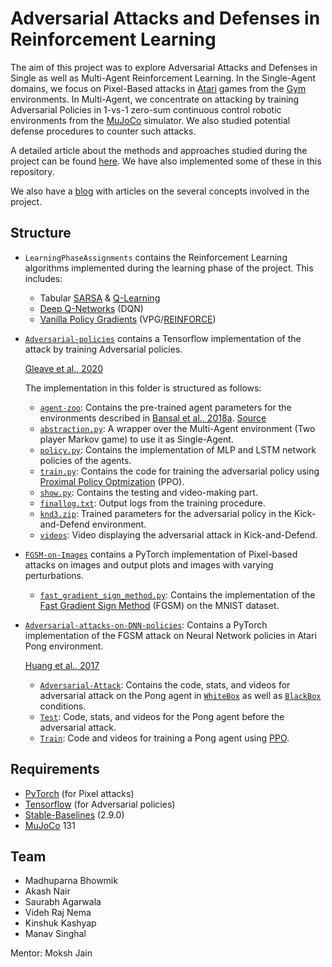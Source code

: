 # Adversarial Attacks and Defenses in Reinforcement Learning

The aim of this project was to explore Adversarial Attacks and Defenses in Single as well as Multi-Agent Reinforcement Learning. In the Single-Agent domains, we focus on Pixel-Based attacks in [Atari](https://gym.openai.com/envs/#atari) games from the [Gym](https://gym.openai.com/) environments. In Multi-Agent, we concentrate on attacking by training Adversarial Policies in 1-vs-1 zero-sum continuous control robotic environments from the [MuJoCo](http://www.mujoco.org/) simulator. We also studied potential defense procedures to counter such attacks.

A detailed article about the methods and approaches studied during the project can be found [here](https://aarl-ieee-nitk.github.io/reinforcement-learning,/adversarial/attacks,/defense/mechanisms/2020/04/09/Survey-on-Adversarial-attacks-and-defenses.html). We have also implemented some of these in this repository.

We also have a [blog](https://aarl-ieee-nitk.github.io/) with articles on the several concepts involved in the project.

## Structure

* `LearningPhaseAssignments` contains the Reinforcement Learning algorithms implemented during the learning phase of the project. This includes:
  * Tabular [SARSA](http://incompleteideas.net/book/first/ebook/node64.html) & [Q-Learning](http://incompleteideas.net/book/first/ebook/node65.html)
  * [Deep Q-Networks](https://www.cs.toronto.edu/~vmnih/docs/dqn.pdf) (DQN)
  * [Vanilla Policy Gradients](https://papers.nips.cc/paper/1713-policy-gradient-methods-for-reinforcement-learning-with-function-approximation.pdf) (VPG/[REINFORCE](https://people.cs.umass.edu/~barto/courses/cs687/williams92simple.pdf))
  
* [`Adversarial-policies`](https://github.com/IEEE-NITK/Adversarial-Reinforcement-Learning/tree/master/Adversarial-policies) contains a Tensorflow implementation of the attack by training Adversarial policies.

  [Gleave et al., 2020](https://arxiv.org/abs/1905.10615)
  
  The implementation in this folder is structured as follows:
    * [`agent-zoo`](https://github.com/IEEE-NITK/Adversarial-Reinforcement-Learning/tree/master/Adversarial-policies/agent-zoo): Contains the pre-trained agent parameters for the environments described in [Bansal et al., 2018a](https://arxiv.org/abs/1710.03748). [Source](https://github.com/openai/multiagent-competition)
    * [`abstraction.py`](https://github.com/IEEE-NITK/Adversarial-Reinforcement-Learning/blob/master/Adversarial-policies/abstraction.py): A wrapper over the Multi-Agent environment (Two player Markov game) to use it as Single-Agent. 
    * [`policy.py`](https://github.com/IEEE-NITK/Adversarial-Reinforcement-Learning/blob/master/Adversarial-policies/policy.py): Contains the implementation of MLP and LSTM network policies of the agents.
    * [`train.py`](https://github.com/IEEE-NITK/Adversarial-Reinforcement-Learning/blob/master/Adversarial-policies/train.py): Contains the code for training the adversarial policy using [Proximal Policy Optmization](https://aarl-ieee-nitk.github.io/reinforcement-learning,/policy-gradient-methods,/sampled-learning,/optimization/theory/2020/03/25/Proximal-Policy-Optimization.html) (PPO).
    * [`show.py`](https://github.com/IEEE-NITK/Adversarial-Reinforcement-Learning/blob/master/Adversarial-policies/show.py): Contains the testing and video-making part.
    * [`finallog.txt`](https://github.com/IEEE-NITK/Adversarial-Reinforcement-Learning/blob/master/Adversarial-policies/finallog.txt): Output logs from the training procedure.
    * [`knd3.zip`](https://github.com/IEEE-NITK/Adversarial-Reinforcement-Learning/blob/master/Adversarial-policies/knd3.zip): Trained parameters for the adversarial policy in the Kick-and-Defend environment.
    * [`videos`](https://github.com/IEEE-NITK/Adversarial-Reinforcement-Learning/tree/master/Adversarial-policies/videos/adversarial): Video displaying the adversarial attack in Kick-and-Defend.

* [`FGSM-on-Images`](https://github.com/IEEE-NITK/Adversarial-Reinforcement-Learning/tree/master/FGSM-on-images) contains a PyTorch implementation of Pixel-based attacks on images and output plots and images with varying perturbations.

  * [`fast_gradient_sign_method.py`](https://github.com/IEEE-NITK/Adversarial-Reinforcement-Learning/blob/master/FGSM-on-images/fast_gradient_sign_method.py): Contains the implementation of the [Fast Gradient Sign Method](https://arxiv.org/abs/1412.6572) (FGSM) on the MNIST dataset.
  
* [`Adversarial-attacks-on-DNN-policies`](https://github.com/IEEE-NITK/Adversarial-Reinforcement-Learning/tree/master/Adversarial-attacks-on-DNN-policies): Contains a PyTorch implementation of the FGSM attack on Neural Network policies in Atari Pong environment.

  [Huang et al., 2017](https://arxiv.org/abs/1702.02284)

  * [`Adversarial-Attack`](https://github.com/IEEE-NITK/Adversarial-Reinforcement-Learning/tree/master/Adversarial-attacks-on-DNN-policies/Adversarial-Attack): Contains the code, stats, and videos for adversarial attack on the Pong agent in [`WhiteBox`](https://github.com/IEEE-NITK/Adversarial-Reinforcement-Learning/tree/master/Adversarial-attacks-on-DNN-policies/Adversarial-Attack/WhiteBox-attacks) as well as [`BlackBox`](https://github.com/IEEE-NITK/Adversarial-Reinforcement-Learning/tree/master/Adversarial-attacks-on-DNN-policies/Adversarial-Attack/BlackBox-attacks) conditions.
  * [`Test`](https://github.com/IEEE-NITK/Adversarial-Reinforcement-Learning/tree/master/Adversarial-attacks-on-DNN-policies/Test): Code, stats, and videos for the Pong agent before the adversarial attack.
  * [`Train`](https://github.com/IEEE-NITK/Adversarial-Reinforcement-Learning/tree/master/Adversarial-attacks-on-DNN-policies/Train): Code and videos for training a Pong agent using [PPO](https://aarl-ieee-nitk.github.io/reinforcement-learning,/policy-gradient-methods,/sampled-learning,/optimization/theory/2020/03/25/Proximal-Policy-Optimization.html).
  
## Requirements
* [PyTorch](https://pytorch.org/) (for Pixel attacks)
* [Tensorflow](https://www.tensorflow.org/) (for Adversarial policies)
* [Stable-Baselines](https://github.com/hill-a/stable-baselines) (2.9.0)
* [MuJoCo](http://www.mujoco.org/) 131

## Team
* Madhuparna Bhowmik
* Akash Nair
* Saurabh Agarwala
* Videh Raj Nema
* Kinshuk Kashyap
* Manav Singhal

Mentor: Moksh Jain